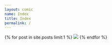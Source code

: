 ```yaml
---
layout: comic
name: Index
title: Index
permalink: /
---
```


{% for post in site.posts limit:1 %}
  <img class="comic" src="/assets/comics/{{ post.title }}.png" />
{% endfor %}